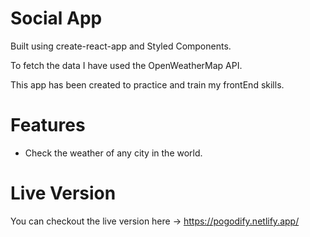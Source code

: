 # Social App

Built using create-react-app and Styled Components.

To fetch the data I have used the OpenWeatherMap API.

This app has been created to practice and train my frontEnd skills.

# Features
- Check the weather of any city in the world.

# Live Version

You can checkout the live version here -> https://pogodify.netlify.app/
